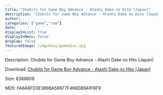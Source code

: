 ```yaml
---
title: "Chobits for Game Boy Advance - Atashi Dake no Hito (Japan)"
description: "Chobits for Game Boy Advance - Atashi Dake no Hito (Japan)"
author: 
categories: ["game","rom"]
date: 
displayInList: true
displayInMenu: false
dropCap: false
featuredImage: /img/miss/gamemiss.jpg
---
```


Description: Chobits for Game Boy Advance - Atashi Dake no Hito (Japan)

Download: <a style="text-decoration:underline;" href="https://mega.nz/#!PLAkjaoR!j8uhI60KqZpVZBsHAorj3SxgLwDZM6mzxQx_kbmcMHo" target = "_blank" rel = "nofollow" > Chobits for Game Boy Advance - Atashi Dake no Hito (Japan)</a>

Size: 8388608

MD5: FA6A6FD3E3898A58977F468DB9A1F6F9

